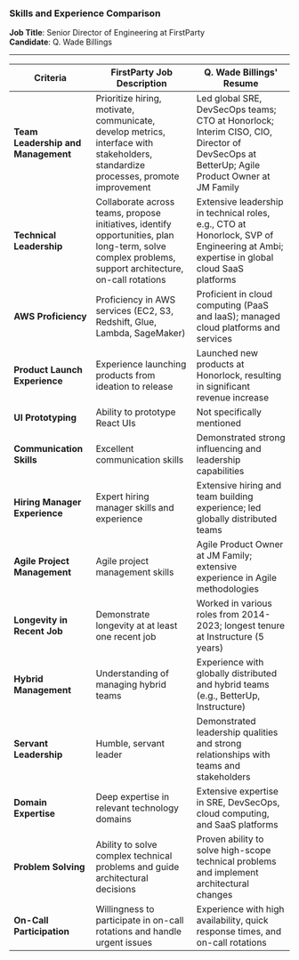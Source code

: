 ### Skills and Experience Comparison

**Job Title**: Senior Director of Engineering at FirstParty  
**Candidate**: Q. Wade Billings

---

| **Criteria**                          | **FirstParty Job Description**                                                                                                    | **Q. Wade Billings' Resume**                                                                                                                |
|---------------------------------------|----------------------------------------------------------------------------------------------------------------------------------|---------------------------------------------------------------------------------------------------------------------------------------------|
| **Team Leadership and Management**    | Prioritize hiring, motivate, communicate, develop metrics, interface with stakeholders, standardize processes, promote improvement | Led global SRE, DevSecOps teams; CTO at Honorlock; Interim CISO, CIO, Director of DevSecOps at BetterUp; Agile Product Owner at JM Family   |
| **Technical Leadership**              | Collaborate across teams, propose initiatives, identify opportunities, plan long-term, solve complex problems, support architecture, on-call rotations | Extensive leadership in technical roles, e.g., CTO at Honorlock, SVP of Engineering at Ambi; expertise in global cloud SaaS platforms        |
| **AWS Proficiency**                   | Proficiency in AWS services (EC2, S3, Redshift, Glue, Lambda, SageMaker)                                                          | Proficient in cloud computing (PaaS and IaaS); managed cloud platforms and services                                                         |
| **Product Launch Experience**         | Experience launching products from ideation to release                                                                            | Launched new products at Honorlock, resulting in significant revenue increase                                                               |
| **UI Prototyping**                    | Ability to prototype React UIs                                                                                                    | Not specifically mentioned                                                                                                                   |
| **Communication Skills**              | Excellent communication skills                                                                                                    | Demonstrated strong influencing and leadership capabilities                                                                                  |
| **Hiring Manager Experience**         | Expert hiring manager skills and experience                                                                                       | Extensive hiring and team building experience; led globally distributed teams                                                               |
| **Agile Project Management**          | Agile project management skills                                                                                                   | Agile Product Owner at JM Family; extensive experience in Agile methodologies                                                               |
| **Longevity in Recent Job**           | Demonstrate longevity at at least one recent job                                                                                  | Worked in various roles from 2014-2023; longest tenure at Instructure (5 years)                                                             |
| **Hybrid Management**                 | Understanding of managing hybrid teams                                                                                            | Experience with globally distributed and hybrid teams (e.g., BetterUp, Instructure)                                                         |
| **Servant Leadership**                | Humble, servant leader                                                                                                            | Demonstrated leadership qualities and strong relationships with teams and stakeholders                                                      |
| **Domain Expertise**                  | Deep expertise in relevant technology domains                                                                                    | Extensive expertise in SRE, DevSecOps, cloud computing, and SaaS platforms                                                                  |
| **Problem Solving**                   | Ability to solve complex technical problems and guide architectural decisions                                                     | Proven ability to solve high-scope technical problems and implement architectural changes                                                    |
| **On-Call Participation**             | Willingness to participate in on-call rotations and handle urgent issues                                                          | Experience with high availability, quick response times, and on-call rotations                                                               |
